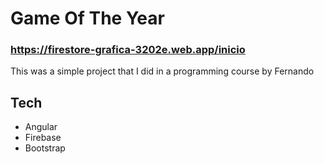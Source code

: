 # Game Of The Year
### https://firestore-grafica-3202e.web.app/inicio

This was a simple project that I did in a programming course by Fernando 
## Tech
- Angular
- Firebase
- Bootstrap
